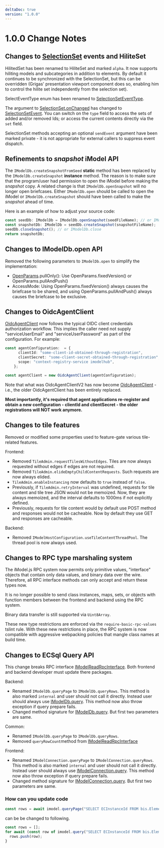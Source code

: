 ```yaml
---
deltaDoc: true
version: "1.0.0"
---
```


# 1.0.0 Change Notes

## Changes to [SelectionSet](https://www.imodeljs.org/v1/reference/imodeljs-frontend/selectionset/selectionset) events and HiliteSet

HilitedSet has been renamed to HiliteSet and marked `alpha`. It now supports hiliting models and subcategories in addition to elements. By default it continues to be synchronized with the SelectionSet, but this can be overridden (Grigas' presentation viewport component does so, enabling him to control the hilite set independently from the selection set).

SelectEventType enum has been renamed to [SelectionSetEventType](https://www.imodeljs.org/v1/reference/imodeljs-frontend/selectionset/selectionseteventtype).

The argument to [SelectionSet.onChanged](https://www.imodeljs.org/v1/reference/imodeljs-frontend/selectionset/selectionset/#onchanged) has changed to [SelectionSetEvent](https://www.imodeljs.org/v1/reference/imodeljs-frontend/selectionset/selectionsetevent). You can switch on the `type` field to access the sets of added and/or removed Ids; or access the current contents directly via the `set` field.

SelectionSet methods accepting an optional `sendEvent` argument have been marked private - it is not appropriate for external callers to suppress event dispatch.

## Refinements to _snapshot_ iModel API

The `IModelDb.createSnapshotFromSeed` **static** method has been replaced by the `IModelDb.createSnapshot` **instance** method.
The reason is to make sure that the program/user had permission to open the iModel before making the _snapshot_ copy.
A related change is that `IModelDb.openSnapshot` will no longer open briefcases.
Either `IModelDb.open` should be called to open the iModel or `IModelDb.createSnapshot` should have been called to make the _snapshot_ ahead of time.

Here is an example of how to adjust your source code:

```ts
const seedDb: IModelDb = IModelDb.openSnapshot(seedFileName); // or IModelDb.open
const snapshotDb: IModelDb = seedDb.createSnapshot(snapshotFileName);
seedDb.closeSnapshot(); // or IModelDb.close
return snapshotDb;
```

## Changes to IModelDb.open API

Removed the following parameters to `IModelDb.open` to simplify the implementation:

- [OpenParams](https://www.imodeljs.org/v1/reference/imodeljs-backend/imodels/openparams).pullOnly(): Use OpenParams.fixedVersion() or OpenParams.pullAndPush()
- AccessMode: Using OpenParams.fixedVersion() always causes the briefcase to be shared, and using OpenParams.pullAndPush() always causes the briefcase to be exclusive.

## Changes to OidcAgentClient

[OidcAgentClient](https://www.imodeljs.org/v1/reference/imodeljs-clients-backend/authentication/oidcagentclient) now follows the typical OIDC client credentials authorization workflow. This implies the caller need not supply "serviceUserEmail" and "serviceUserPassword" as part of the configuration. For example:

```ts
const agentConfiguration:  = {
      clientId: "some-client-id-obtained-through-registration",
      clientSecret: "some-client-secret-obtained-through-registration",
      scope: "context-registry-service imodelhub",
    };

const agentClient = new OidcAgentClient(agentConfiguration);
```

Note that what was OidcAgentClientV2 has now become [OidcAgentClient](https://www.imodeljs.org/v1/reference/imodeljs-clients-backend/authentication/oidcagentclient) - i.e., the older OidcAgentClient has been entirely replaced.

**Most importantly, it's required that agent applications re-register and obtain a new configuration - clientId and clientSecret - the older registrations will NOT work anymore.**

## Changes to tile features

Removed or modified some properties used to feature-gate various tile-related features.

Frontend:

- Removed `TileAdmin.requestTilesWithoutEdges`. Tiles are now always requested without edges if edges are not required.
- Removed `TileAdmin.elideEmptyChildContentRequests`. Such requests are now always elided.
- `TileAdmin.enableInstancing` now defaults to `true` instead of `false`.
- Previously, if `TileAdmin.retryInterval` was undefined, requests for tile content and tile tree JSON would not be memoized. Now, they are always memoized, and the interval defaults to 1000ms if not explicitly defined.
- Previously, requests for tile content would by default use POST method and responses would not be cacheable. Now by default they use GET and responses are cacheable.

Backend:

- Removed `IModelHostConfiguration.useTileContentThreadPool`. The thread pool is now always used.

## Changes to RPC type marshaling system

The iModel.js RPC system now permits only primitive values, "interface" objects that contain only data values, and binary data over the wire. Therefore, all RPC interface methods can only accept and return these types now.

It is no longer possible to send class instances, maps, sets, or objects with function members between the frontend and backend using the RPC system.

Binary data transfer is still supported via `Uint8Array`.

These new type restrictions are enforced via the `require-basic-rpc-values` tslint rule. With these new restrictions in place, the RPC system is now compatible with aggressive webpacking policies that mangle class names at build time.

## Changes to ECSql Query API

This change breaks RPC interface [IModelReadRpcInterface](https://www.imodeljs.org/v1/reference/imodeljs-common/rpcinterface/imodelreadrpcinterface). Both frontend and backend developer must update there packages.

Backend:

- Renamed `IModelDb.queryPage` to `IModelDb.queryRows`. This method is also marked `internal` and user should not call it directly. Instead user should always use [IModelDb.query](https://www.imodeljs.org/v1/reference/imodeljs-backend/imodels/imodeldb/query). This method now also throw exception if query prepare fails.
- Changed method signature for [IModelDb.query](https://www.imodeljs.org/v1/reference/imodeljs-backend/imodels/imodeldb/query). But first two parameters are same.

Common:

- Renamed `IModelDb.queryPage` to `IModelDb.queryRows`.
- Removed `queryRowCount`method from [IModelReadRpcInterface](https://www.imodeljs.org/v1/reference/imodeljs-common/rpcinterface/imodelreadrpcinterface)

Frontend:

- Renamed `IModelConnection.queryPage` to `IModelConnection.queryRows`. This method is also marked `internal` and user should not call it directly. Instead user should always use [IModelConnection.query](https://www.imodeljs.org/v1/reference/imodeljs-frontend/imodelconnection/imodelconnection/query). This method now also throw exception if query prepare fails.
- Changed method signature for [IModelConnection.query](https://www.imodeljs.org/v1/reference/imodeljs-frontend/imodelconnection/imodelconnection/query). But first two parameters are same.

### How can you update code

```ts
const rows = await imodel.queryPage("SELECT ECInstanceId FROM bis.Element LIMIT 1");
```

can be be changed to following.

```ts
const rows = [];
for await (const row of imodel.query("SELECT ECInstanceId FROM bis.Element LIMIT 1")) {
  rows.push(row);
}
```
